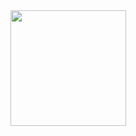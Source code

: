 <div align="center">
  <img src="https://github-readme-stats.vercel.app/api/top-langs?username=tkzt&locale=en&hide_title=true&layout=compact&card_width=40%&langs_count=8&hide_border=true&theme=transparent&order=2" height="185px" />
</div>
